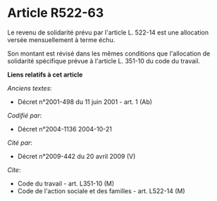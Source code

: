 # Article R522-63

Le revenu de solidarité prévu par l'article L. 522-14 est une allocation versée mensuellement à terme échu.

Son montant est révisé dans les mêmes conditions que l'allocation de solidarité spécifique prévue à l'article L. 351-10 du
code du travail.

**Liens relatifs à cet article**

_Anciens textes_:

  - Décret n°2001-498 du 11 juin 2001 - art. 1 (Ab)

_Codifié par_:

  - Décret n°2004-1136 2004-10-21

_Cité par_:

  - Décret n°2009-442 du 20 avril 2009 (V)

_Cite_:

  - Code du travail - art. L351-10 (M)
  - Code de l'action sociale et des familles - art. L522-14 (M)
